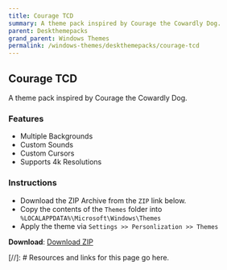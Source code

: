 ```yaml
---
title: Courage TCD
summary: A theme pack inspired by Courage the Cowardly Dog.
parent: Deskthemepacks
grand_parent: Windows Themes
permalink: /windows-themes/deskthemepacks/courage-tcd
---
```


## Courage TCD
A theme pack inspired by Courage the Cowardly Dog.

### Features

- Multiple Backgrounds
- Custom Sounds
- Custom Cursors
- Supports 4k Resolutions

### Instructions

- Download the ZIP Archive from the `ZIP` link below.
- Copy the contents of the `Themes` folder into `%LOCALAPPDATA%\Microsoft\Windows\Themes`
- Apply the theme via `Settings >> Personlization >> Themes`

**Download**: [Download ZIP] 

<!-- ////////////////////////////////////////////////////////////////////////////////////////////////////////////////////// -->

[//]: # Resources and links for this page go here.

[Download ZIP]: https://gitlab.com/the-back-room/deskthemepacks/sfw/courage-tcd/-/archive/main/courage-tcd-main.zip

<!-- ////////////////////////////////////////////////////////////////////////////////////////////////////////////////////// -->

